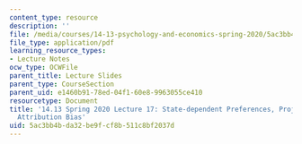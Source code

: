 ```yaml
---
content_type: resource
description: ''
file: /media/courses/14-13-psychology-and-economics-spring-2020/5ac3bb4bda32be9fcf8b511c8bf2037d_MIT14_13S20_lec17.pdf
file_type: application/pdf
learning_resource_types:
- Lecture Notes
ocw_type: OCWFile
parent_title: Lecture Slides
parent_type: CourseSection
parent_uid: e1460b91-78ed-04f1-60e8-9963055ce410
resourcetype: Document
title: '14.13 Spring 2020 Lecture 17: State-dependent Preferences, Projection, and
  Attribution Bias'
uid: 5ac3bb4b-da32-be9f-cf8b-511c8bf2037d
---
```

